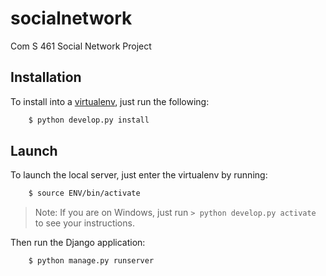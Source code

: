 socialnetwork
=============

Com S 461 Social Network Project

## Installation

To install into a [virtualenv][virtualenv], just run the following:

```bash
    $ python develop.py install
```

## Launch

To launch the local server, just enter the virtualenv by running:

```bash
    $ source ENV/bin/activate
```

> Note: If you are on Windows, just run `> python develop.py activate` to see
> your instructions.

Then run the Django application:

```bash
    $ python manage.py runserver
```


[virtualenv]: http://www.virtualenv.org/en/latest/
